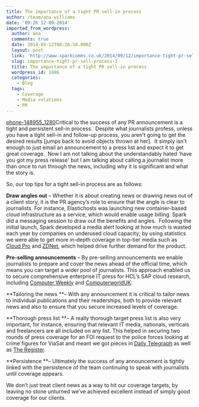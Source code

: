 ```yaml
---
title: The importance of a tight PR sell-in process
author: /team/ana-williams
date: '09:26 12-09-2014'
imported_from_wordpress:
  author: ana
  comments: true
  date: 2014-09-12T08:26:58.000Z
  layout: post
  link: 'http://www.sparkcomms.co.uk/2014/09/12/importance-tight-pr-sell-process-2/'
  slug: importance-tight-pr-sell-process-2
  title: The importance of a tight PR sell-in process
  wordpress_id: 1886
  categories:
    - Blog
  tags:
    - Coverage
    - Media relations
    - PR
---
```


[phone-148955_1280](phone-148955_1280-150x150.png)Critical to the success of any PR announcement is a tight and persistent sell-in process.  Despite what journalists profess, unless you have a tight sell-in and follow-up process, you aren't going to get the desired results [jumps back to avoid objects thrown at her].  It simply isn't enough to just email an announcement to a press list and expect it to get great coverage.  Now I am not talking about the understandably hated 'have you got my press release' but I am talking about calling a journalist more than once to run through the news, including why it is significant and what the story is.  

So, our top tips for a tight sell-in process are as follows:

**Draw angles out** – Whether it is about creating news or drawing news out of a client story, it is the PR agency’s role to ensure that the angle is clear to journalists. For instance, Elastichosts was launching new container-based cloud infrastructure as a service, which would enable usage billing. Spark did a messaging session to draw out the benefits and angles.  Following the initial launch, Spark developed a media alert looking at how much is wasted each year by companies on underused cloud capacity; by using statistics we were able to get more in-depth coverage in top-tier media such as [Cloud Pro](http://www.cloudpro.co.uk/iaas/4232/unused-cloud-capacity-costs-firms-1bn-a-year) and [ZDNet](http://www.zdnet.com/next-gen-cloud-services-could-save-users-almost-2-billion-a-year-7000030782/), which helped drive further demand for the product.

**Pre-selling announcements** – By pre-selling announcements we enable journalists to prepare and cover the news ahead of the official time, which means you can target a wider pool of journalists. This approach enabled us to secure comprehensive enterprise IT press for HCL’s SAP cloud research, including [Computer Weekly](http://www.computerweekly.com/news/2240222432/39-billion-worldwide-shift-to-SAP-cloud-says-HCL) and [ComputerworldUK](http://www.computerworlduk.com/news/cloud-computing/3524442/23-billion-of-sap-landscape-move-cloud-by-2016/).

**Tailoring the news **– With any announcement it is critical to tailor news to individual publications and their readerships, both to provide relevant news and also to ensure that you secure increased levels of coverage.

**Thorough press list **– A really thorough target press list is also very important, for instance, ensuring that relevant IT media, nationals, verticals and freelancers are all included on any list. This helped in securing two rounds of press coverage for an FOI request to the police forces looking at crime figures for ViaSat and meant we got pieces in [Daily Telegraph](http://www.telegraph.co.uk/technology/news/11025644/Londoners-twice-as-likely-to-have-their-phone-stolen.html) as well as [The Register](http://www.theregister.co.uk/2014/08/11/london_tops_electronic_theft_league_table/).

**Persistence **– Ultimately the success of any announcement is tightly linked with the persistence of the team continuing to speak with journalists until coverage appears.

We don’t just treat client news as a way to hit our coverage targets, by leaving no stone unturned we’ve achieved excellent instead of simply good coverage for our clients.
